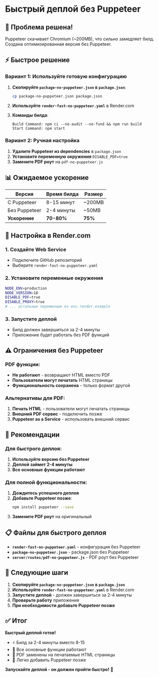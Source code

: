 # Быстрый деплой без Puppeteer

## 🚀 Проблема решена!

Puppeteer скачивает Chromium (~200MB), что сильно замедляет билд. Создана оптимизированная версия без Puppeteer.

## ⚡ Быстрое решение

### Вариант 1: Используйте готовую конфигурацию

1. **Скопируйте `package-no-puppeteer.json` в `package.json`**:
   ```bash
   cp package-no-puppeteer.json package.json
   ```

2. **Используйте `render-fast-no-puppeteer.yaml`** в Render.com

3. **Команды билда**:
   ```
   Build Command: npm ci --no-audit --no-fund && npm run build
   Start Command: npm start
   ```

### Вариант 2: Ручная настройка

1. **Удалите Puppeteer из dependencies** в `package.json`
2. **Установите переменную окружения** `DISABLE_PDF=true`
3. **Замените PDF роут** на `pdf-no-puppeteer.js`

## 📊 Ожидаемое ускорение

| Версия | Время билда | Размер |
|--------|-------------|--------|
| С Puppeteer | 8-15 минут | ~200MB |
| Без Puppeteer | 2-4 минуты | ~50MB |
| **Ускорение** | **70-80%** | **75%** |

## 🔧 Настройка в Render.com

### 1. Создайте Web Service
- Подключите GitHub репозиторий
- Выберите `render-fast-no-puppeteer.yaml`

### 2. Установите переменные окружения
```bash
NODE_ENV=production
NODE_VERSION=18
DISABLE_PDF=true
DISABLE_PROXY=true
# ... остальные переменные из env.render.example
```

### 3. Запустите деплой
- Билд должен завершиться за 2-4 минуты
- Приложение будет работать без PDF функций

## ⚠️ Ограничения без Puppeteer

### PDF функции:
- **Не работают** - возвращают HTML вместо PDF
- **Пользователи могут печатать** HTML страницы
- **Функциональность сохранена** - только формат другой

### Альтернативы для PDF:
1. **Печать HTML** - пользователи могут печатать страницы
2. **Внешний PDF сервис** - подключить позже
3. **Puppeteer as a Service** - использовать внешний сервис

## 🎯 Рекомендации

### Для быстрого деплоя:
1. **Используйте версию без Puppeteer**
2. **Деплой займет 2-4 минуты**
3. **Все основные функции работают**

### Для полной функциональности:
1. **Дождитесь успешного деплоя**
2. **Добавьте Puppeteer позже**:
   ```bash
   npm install puppeteer --save
   ```
3. **Замените PDF роут** на оригинальный

## 📋 Файлы для быстрого деплоя

- **`render-fast-no-puppeteer.yaml`** - конфигурация без Puppeteer
- **`package-no-puppeteer.json`** - package.json без Puppeteer
- **`server/routes/pdf-no-puppeteer.js`** - PDF роут без Puppeteer

## 🚀 Следующие шаги

1. **Скопируйте `package-no-puppeteer.json` в `package.json`**
2. **Используйте `render-fast-no-puppeteer.yaml`** в Render.com
3. **Запустите деплой** - должен завершиться за 2-4 минуты
4. **Проверьте работу** приложения
5. **При необходимости добавьте Puppeteer позже**

## ✅ Итог

**Быстрый деплой готов!** 

- ⚡ Билд за 2-4 минуты вместо 8-15
- 🎯 Все основные функции работают
- 📄 PDF заменены на печатаемые HTML страницы
- 🔧 Легко добавить Puppeteer позже

**Запускайте деплой - он должен пройти быстро!** 🎉
